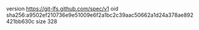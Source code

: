 version https://git-lfs.github.com/spec/v1
oid sha256:a9502ef210736e9e51009e6f2a1bc2c39aac50662a1d24a378ae892421bb630c
size 328
